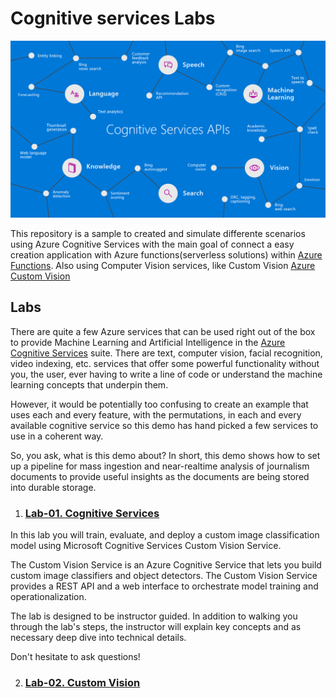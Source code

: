 # Cognitive services Labs
![App Overview](./readme/Imagen.png)

This repository is a sample to created and simulate differente scenarios using Azure Cognitive Services with the main goal of connect a easy creation application with Azure functions(serverless solutions) within [Azure Functions](https://azure.microsoft.com/en-us/services/functions/). Also using Computer Vision services, like Custom Vision [Azure Custom Vision](https://www.customvision.ai/)

## Labs

There are quite a few Azure services that can be used right out of the box to provide Machine Learning and Artificial Intelligence in the [Azure Cognitive Services](https://azure.microsoft.com/en-us/services/cognitive-services/) suite. There are text, computer vision, facial recognition, video indexing, etc. services that offer some powerful functionality without you, the user, ever having to write a line of code or understand the machine learning concepts that underpin them.

However, it would be potentially too confusing to create an example that uses each and every feature, with the permutations, in each and every available cognitive service so this demo has hand picked a few services to use in a coherent way.

So, you ask, what is this demo about? In short, this demo shows how to set up a pipeline for mass ingestion and near-realtime analysis of journalism documents to provide useful insights as the documents are being stored into durable storage.

 1. ### [Lab-01. Cognitive Services](./Lab-01/Readme.md)

In this lab you will train, evaluate, and deploy a custom image classification model using Microsoft Cognitive Services Custom Vision Service.

The Custom Vision Service is an Azure Cognitive Service that lets you build custom image classifiers and object detectors. The Custom Vision Service provides a REST API and a web interface to orchestrate model training and operationalization.

The lab is designed to be instructor guided.  In addition to walking you through the lab's steps, the instructor will explain key concepts and as necessary deep dive into technical details.

Don't hesitate to ask questions!

 2. ### [Lab-02. Custom Vision](./Lab-02/Readme.md)